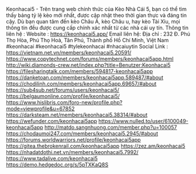 Keonhacai5 - Trên trang web chính thức của Kèo Nhà Cái 5, bạn có thể tìm thấy bảng tỷ lệ kèo mới nhất, được cập nhật theo thời gian thực và đáng tin cậy. Dù bạn quan tâm đến kèo Châu Á, kèo Châu u, hay kèo Tài Xỉu, mọi thông tin đều được cung cấp chính xác nhất từ các nhà cái uy tín.
Thông tin liên hệ :
Website : https://keonhacai5.app/
Email liên hệ:
Địa chỉ : 232 Đ. Phú Thọ Hòa, Phú Thọ Hoà, Tân Phú, Thành phố Hồ Chí Minh, Việt Nam
#keonhacai #keonhacai5 #tylekeonhacai #nhacaiuytin
Social Link : 
https://vietnam.net.vn/members/keonhacai5.20591/
https://www.copytechnet.com/forums/members/keonhacai5app.html
http://wiki.diamonds-crew.net/index.php?title=Benutzer:Keonhacai5
https://filesharingtalk.com/members/594817-keonhacai5app
https://danketoan.com/members/keonhacai5app.589487/#about
https://chodilinh.com/members/keonhacai5app.69657/#about
https://sub4sub.net/forums/users/keonhacai5/
https://belgaumonline.com/profile/keonhacai5/
https://www.hislibris.com/foro-new/profile.php?mode=viewprofile&u=67852
https://darksteam.net/members/keonhacai5.38314/#about
https://wefunder.com/keonhacai5app
https://www.nulled.to/user/6100049-keonhacai5app
http://matdo.sangnhuong.com/member.php?u=100057
https://chodaumoi247.com/members/keonhacai5.2945/#about
https://forums.worldwarriors.net/profile/keonhacai5app
https://gitea.thebrokenrail.com/keonhacai5app
https://zez.am/keonhacai5
https://nhadatdothi.net.vn/members/keonhacai5.7992/
https://www.tadalive.com/keonhacai5
https://demo.hedgedoc.org/s/5pTXKaQ8S